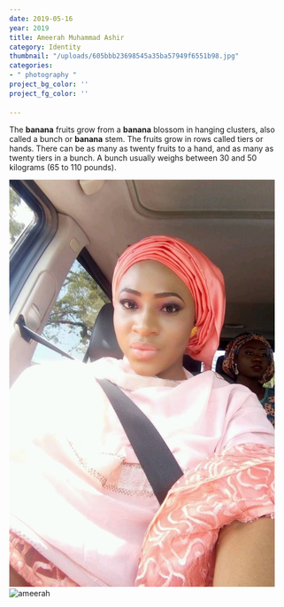 ```yaml
---
date: 2019-05-16
year: 2019
title: Ameerah Muhammad Ashir
category: Identity
thumbnail: "/uploads/605bbb23698545a35ba57949f6551b98.jpg"
categories:
- " photography "
project_bg_color: ''
project_fg_color: ''

---
```

The **banana** fruits grow from a **banana** blossom in hanging clusters, also called a bunch or **banana** stem. The fruits grow in rows called tiers or hands. There can be as many as twenty fruits to a hand, and as many as twenty tiers in a bunch. A bunch usually weighs between 30 and 50 kilograms (65 to 110 pounds).

![](/uploads/605bbb23698545a35ba57949f6551b98.jpg)![ameerah](/uploads/mike-dorner-173502-unsplash.jpg "/uploads/605bbb23698545a35ba57949f6551b98.jpg")